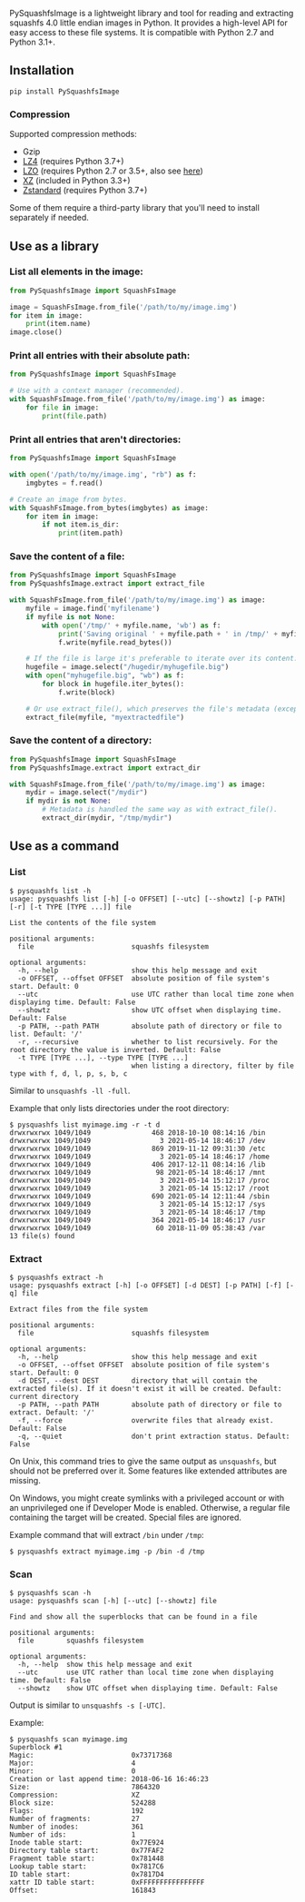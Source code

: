 PySquashfsImage is a lightweight library and tool for reading and extracting
squashfs 4.0 little endian images in Python. It provides a high-level API for
easy access to these file systems. It is compatible with Python 2.7 and Python 3.1+.

## Installation

```
pip install PySquashfsImage
```

### Compression

Supported compression methods:

- Gzip
- [LZ4](https://pypi.org/project/lz4/) (requires Python 3.7+)
- [LZO](https://pypi.org/project/python-lzo/) (requires Python 2.7 or 3.5+, also see [here](https://test.pypi.org/project/python-lzo/))
- [XZ](https://pypi.org/project/backports.lzma/) (included in Python 3.3+)
- [Zstandard](https://pypi.org/project/zstandard/) (requires Python 3.7+)

Some of them require a third-party library that you'll need to install
separately if needed.

## Use as a library

### List all elements in the image:

```python
from PySquashfsImage import SquashFsImage

image = SquashFsImage.from_file('/path/to/my/image.img')
for item in image:
    print(item.name)
image.close()
```

### Print all entries with their absolute path:

```python
from PySquashfsImage import SquashFsImage

# Use with a context manager (recommended).
with SquashFsImage.from_file('/path/to/my/image.img') as image:
    for file in image:
        print(file.path)
```

### Print all entries that aren't directories:

```python
from PySquashfsImage import SquashFsImage

with open('/path/to/my/image.img', "rb") as f:
    imgbytes = f.read()

# Create an image from bytes.
with SquashFsImage.from_bytes(imgbytes) as image:
    for item in image:
        if not item.is_dir:
            print(item.path)
```

### Save the content of a file:

```python
from PySquashfsImage import SquashFsImage
from PySquashfsImage.extract import extract_file

with SquashFsImage.from_file('/path/to/my/image.img') as image:
    myfile = image.find('myfilename')
    if myfile is not None:
        with open('/tmp/' + myfile.name, 'wb') as f:
            print('Saving original ' + myfile.path + ' in /tmp/' + myfile.name)
            f.write(myfile.read_bytes())

    # If the file is large it's preferable to iterate over its content.
    hugefile = image.select("/hugedir/myhugefile.big")
    with open("myhugefile.big", "wb") as f:
        for block in hugefile.iter_bytes():
            f.write(block)

    # Or use extract_file(), which preserves the file's metadata (except extended attributes).
    extract_file(myfile, "myextractedfile")
```

### Save the content of a directory:

```python
from PySquashfsImage import SquashFsImage
from PySquashfsImage.extract import extract_dir

with SquashFsImage.from_file('/path/to/my/image.img') as image:
    mydir = image.select("/mydir")
    if mydir is not None:
        # Metadata is handled the same way as with extract_file().
        extract_dir(mydir, "/tmp/mydir")
```

## Use as a command

### List

```
$ pysquashfs list -h
usage: pysquashfs list [-h] [-o OFFSET] [--utc] [--showtz] [-p PATH] [-r] [-t TYPE [TYPE ...]] file

List the contents of the file system

positional arguments:
  file                        squashfs filesystem

optional arguments:
  -h, --help                  show this help message and exit
  -o OFFSET, --offset OFFSET  absolute position of file system's start. Default: 0
  --utc                       use UTC rather than local time zone when displaying time. Default: False
  --showtz                    show UTC offset when displaying time. Default: False
  -p PATH, --path PATH        absolute path of directory or file to list. Default: '/'
  -r, --recursive             whether to list recursively. For the root directory the value is inverted. Default: False
  -t TYPE [TYPE ...], --type TYPE [TYPE ...]
                              when listing a directory, filter by file type with f, d, l, p, s, b, c
```

Similar to `unsquashfs -ll -full`.

Example that only lists directories under the root directory:
```
$ pysquashfs list myimage.img -r -t d
drwxrwxrwx 1049/1049               468 2018-10-10 08:14:16 /bin
drwxrwxrwx 1049/1049                 3 2021-05-14 18:46:17 /dev
drwxrwxrwx 1049/1049               869 2019-11-12 09:31:30 /etc
drwxrwxrwx 1049/1049                 3 2021-05-14 18:46:17 /home
drwxrwxrwx 1049/1049               406 2017-12-11 08:14:16 /lib
drwxrwxrwx 1049/1049                98 2021-05-14 18:46:17 /mnt
drwxrwxrwx 1049/1049                 3 2021-05-14 15:12:17 /proc
drwxrwxrwx 1049/1049                 3 2021-05-14 15:12:17 /root
drwxrwxrwx 1049/1049               690 2021-05-14 12:11:44 /sbin
drwxrwxrwx 1049/1049                 3 2021-05-14 15:12:17 /sys
drwxrwxrwx 1049/1049                 3 2021-05-14 18:46:17 /tmp
drwxrwxrwx 1049/1049               364 2021-05-14 18:46:17 /usr
drwxrwxrwx 1049/1049                60 2018-11-09 05:38:43 /var
13 file(s) found
```

### Extract

```
$ pysquashfs extract -h
usage: pysquashfs extract [-h] [-o OFFSET] [-d DEST] [-p PATH] [-f] [-q] file

Extract files from the file system

positional arguments:
  file                        squashfs filesystem

optional arguments:
  -h, --help                  show this help message and exit
  -o OFFSET, --offset OFFSET  absolute position of file system's start. Default: 0
  -d DEST, --dest DEST        directory that will contain the extracted file(s). If it doesn't exist it will be created. Default: current directory
  -p PATH, --path PATH        absolute path of directory or file to extract. Default: '/'
  -f, --force                 overwrite files that already exist. Default: False
  -q, --quiet                 don't print extraction status. Default: False
```

On Unix, this command tries to give the same output as `unsquashfs`, but should
not be preferred over it. Some features like extended attributes are missing.

On Windows, you might create symlinks with a privileged account or with an
unprivileged one if Developer Mode is enabled.
Otherwise, a regular file containing the target will be created.
Special files are ignored.

Example command that will extract `/bin` under `/tmp`:
```
$ pysquashfs extract myimage.img -p /bin -d /tmp
```

### Scan

```
$ pysquashfs scan -h
usage: pysquashfs scan [-h] [--utc] [--showtz] file

Find and show all the superblocks that can be found in a file

positional arguments:
  file        squashfs filesystem

optional arguments:
  -h, --help  show this help message and exit
  --utc       use UTC rather than local time zone when displaying time. Default: False
  --showtz    show UTC offset when displaying time. Default: False
```

Output is similar to `unsquashfs -s [-UTC]`.

Example:
```
$ pysquashfs scan myimage.img
Superblock #1
Magic:                        0x73717368
Major:                        4
Minor:                        0
Creation or last append time: 2018-06-16 16:46:23
Size:                         7864320
Compression:                  XZ
Block size:                   524288
Flags:                        192
Number of fragments:          27
Number of inodes:             361
Number of ids:                1
Inode table start:            0x77E924
Directory table start:        0x77FAF2
Fragment table start:         0x781448
Lookup table start:           0x7817C6
ID table start:               0x7817D4
xattr ID table start:         0xFFFFFFFFFFFFFFFF
Offset:                       161843
```